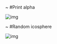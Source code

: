 ~
#Print alpha

![img](https://i.imgur.com/gftAGPy.png)

~
#Random icosphere

![img](https://i.imgur.com/NDc3cqJ.png)


